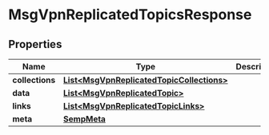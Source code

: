 
# MsgVpnReplicatedTopicsResponse

## Properties
Name | Type | Description | Notes
------------ | ------------- | ------------- | -------------
**collections** | [**List&lt;MsgVpnReplicatedTopicCollections&gt;**](MsgVpnReplicatedTopicCollections.md) |  |  [optional]
**data** | [**List&lt;MsgVpnReplicatedTopic&gt;**](MsgVpnReplicatedTopic.md) |  |  [optional]
**links** | [**List&lt;MsgVpnReplicatedTopicLinks&gt;**](MsgVpnReplicatedTopicLinks.md) |  |  [optional]
**meta** | [**SempMeta**](SempMeta.md) |  | 



